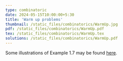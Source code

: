 ```yaml
---
type: combinatoric
date: 2024-05-15T10:00:00+5:30
title: 'Warm up problems'
thumbnail: /static_files/combinatorics/WarmUp.jpg
pdf: /static_files/combinatorics/WarmUp.pdf
tex: /static_files/combinatorics/WarmUp.tex
solutions: /static_files/combinatorics/WarmUp.pdf
---
```


Some illustrations of Example 1.7 may be found [here](../static_files/combinatorics/WarmUpCircum.pdf).
